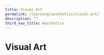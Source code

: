 ```yaml
---
title: Visual Art
permalink: /learning/aesthetics/visual-art/
description: ""
third_nav_title: Aesthetics
---
```

# Visual Art
